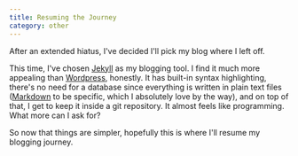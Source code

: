 ```yaml
---
title: Resuming the Journey
category: other
---
```


After an extended hiatus, I've decided I'll pick my blog where I left
off.

This time, I've chosen [Jekyll][1] as my blogging tool. I find it much
more appealing than [Wordpress][2], honestly. It has built-in syntax
highlighting, there's no need for a database since everything is written
in plain text files ([Markdown][3] to be specific, which I absolutely
love by the way), and on top of that, I get to keep it inside a git
repository. It almost feels like programming. What more can I ask for?

So now that things are simpler, hopefully this is where I'll resume my
blogging journey.

[1]: https://jekyllrb.com/
[2]: https://wordpress.org/
[3]: http://daringfireball.net/projects/markdown/
